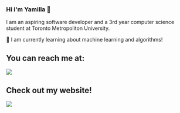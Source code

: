 ### Hi i'm Yamilla 👋

I am an aspiring software developer and a 3rd year computer science student at Toronto Metropoliton University.

🌱 I am currently learning about machine learning and algorithms!

## You can reach me at:
<div class="badge">
  <a href="https://www.linkedin.com/in/yamilla-prodhan-320360202/"><img src="https://img.shields.io/badge/LinkedIn-blue?style=for-the-badge&logo=linkedin&logoColor=white"></a>
</div>

## Check out my website!
<div>
  <a href="https://yamillaprodhan.netlify.app/"><img src="https://img.shields.io/badge/Yamilla Prodhan-lightblue?style=for-the-badge&logo=netlify&logoColor=white"></a>
</div>
